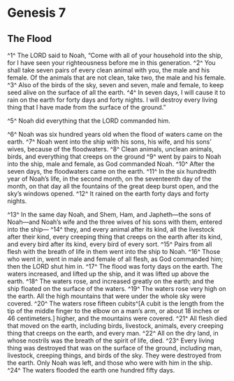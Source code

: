 # Genesis 7

## The Flood

^1^ The LORD said to Noah, “Come with all of your household into the ship, for I have seen your righteousness before me in this generation.
^2^ You shall take seven pairs of every clean animal with you, the male and his female. Of the animals that are not clean, take two, the male and his female.
^3^ Also of the birds of the sky, seven and seven, male and female, to keep seed alive on the surface of all the earth.
^4^ In seven days, I will cause it to rain on the earth for forty days and forty nights. I will destroy every living thing that I have made from the surface of the ground.”

^5^ Noah did everything that the LORD commanded him.

^6^ Noah was six hundred years old when the flood of waters came on the earth.
^7^ Noah went into the ship with his sons, his wife, and his sons’ wives, because of the floodwaters.
^8^ Clean animals, unclean animals, birds, and everything that creeps on the ground
^9^ went by pairs to Noah into the ship, male and female, as God commanded Noah.
^10^ After the seven days, the floodwaters came on the earth.
^11^ In the six hundredth year of Noah’s life, in the second month, on the seventeenth day of the month, on that day all the fountains of the great deep burst open, and the sky’s windows opened.
^12^ It rained on the earth forty days and forty nights.

^13^ In the same day Noah, and Shem, Ham, and Japheth—the sons of Noah—and Noah’s wife and the three wives of his sons with them, entered into the ship—
^14^ they, and every animal after its kind, all the livestock after their kind, every creeping thing that creeps on the earth after its kind, and every bird after its kind, every bird of every sort.
^15^ Pairs from all flesh with the breath of life in them went into the ship to Noah.
^16^ Those who went in, went in male and female of all flesh, as God commanded him; then the LORD shut him in.
^17^ The flood was forty days on the earth. The waters increased, and lifted up the ship, and it was lifted up above the earth.
^18^ The waters rose, and increased greatly on the earth; and the ship floated on the surface of the waters.
^19^ The waters rose very high on the earth. All the high mountains that were under the whole sky were covered.
^20^ The waters rose fifteen cubits^[A cubit is the length from the tip of the middle finger to the elbow on a man’s arm, or about 18 inches or 46 centimeters.] higher, and the mountains were covered.
^21^ All flesh died that moved on the earth, including birds, livestock, animals, every creeping thing that creeps on the earth, and every man.
^22^ All on the dry land, in whose nostrils was the breath of the spirit of life, died.
^23^ Every living thing was destroyed that was on the surface of the ground, including man, livestock, creeping things, and birds of the sky. They were destroyed from the earth. Only Noah was left, and those who were with him in the ship.
^24^ The waters flooded the earth one hundred fifty days.